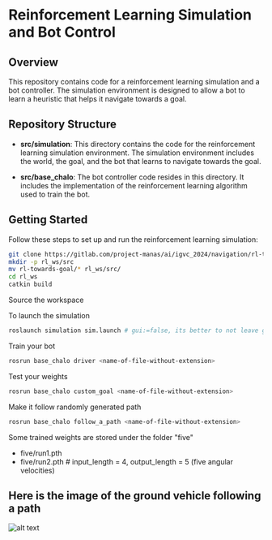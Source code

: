 # Reinforcement Learning Simulation and Bot Control

## Overview

This repository contains code for a reinforcement learning simulation and a bot controller. The simulation environment is designed to allow a bot to learn a heuristic that helps it navigate towards a goal.

## Repository Structure

- **src/simulation**: This directory contains the code for the reinforcement learning simulation environment. The simulation environment includes the world, the goal, and the bot that learns to navigate towards the goal.

- **src/base_chalo**: The bot controller code resides in this directory. It includes the implementation of the reinforcement learning algorithm used to train the bot.

## Getting Started

Follow these steps to set up and run the reinforcement learning simulation:

   ```bash
   git clone https://gitlab.com/project-manas/ai/igvc_2024/navigation/rl-towards-goal.git
   mkdir -p rl_ws/src
   mv rl-towards-goal/* rl_ws/src/
   cd rl_ws
   catkin build
   ```
Source the workspace

To launch the simulation
  ```bash
  roslaunch simulation sim.launch # gui:=false, its better to not leave gazebo open
  ```

Train your bot
  ```bash
  rosrun base_chalo driver <name-of-file-without-extension>
  ```

Test your weights
  ```bash
  rosrun base_chalo custom_goal <name-of-file-without-extension>
  ```

Make it follow randomly generated path
  ```bash
  rosrun base_chalo follow_a_path <name-of-file-without-extension>
  ```

Some trained weights are stored under the folder "five"
- five/run1.pth 
- five/run2.pth # input_length = 4, output_length = 5 (five angular velocities)

## Here is the image of the ground vehicle following a path
![alt text](https://github.com/AlphaGotReal/rl-towards-goal/blob/main/imgs/image.png?raw=true)
